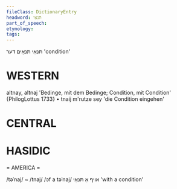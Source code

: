 ```yaml
---
fileClass: DictionaryEntry
headword: תּנאַי
part_of_speech: 
etymology: 
tags: 
---
```

תּנאַי
תּנאָים
דער
'condition'

WESTERN
========

altnay, altnaj 'Bedinge, mit dem Bedinge; Condition, mit Condition' {PhilogLottus 1733}
	•	tnaij m'rutze sey 'die Condition eingehen'

CENTRAL
========

HASIDIC
=======
= AMERICA = 

/təˈnaj/ ~ /tnaj/
/ɔf a təˈnaj/ אויף אַ תּנאַי 'with a condition'
